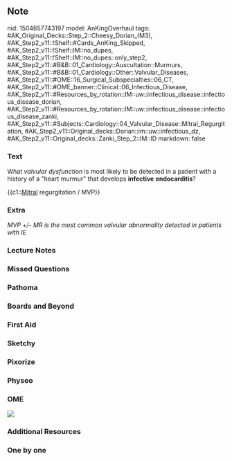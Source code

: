 ## Note
nid: 1504657743197
model: AnKingOverhaul
tags: #AK_Original_Decks::Step_2::Cheesy_Dorian_(M3), #AK_Step2_v11::!Shelf::#Cards_AnKing_Skipped, #AK_Step2_v11::!Shelf::IM::no_dupes, #AK_Step2_v11::!Shelf::IM::no_dupes::only_step2, #AK_Step2_v11::#B&B::01_Cardiology::Auscultation::Murmurs, #AK_Step2_v11::#B&B::01_Cardiology::Other::Valvular_Diseases, #AK_Step2_v11::#OME::16_Surgical_Subspecialties::06_CT, #AK_Step2_v11::#OME_banner::Clinical::06_Infectious_Disease, #AK_Step2_v11::#Resources_by_rotation::IM::uw::infectious_disease::infectious_disease_dorian, #AK_Step2_v11::#Resources_by_rotation::IM::uw::infectious_disease::infectious_disease_zanki, #AK_Step2_v11::#Subjects::Cardiology::04_Valvular_Disease::Mitral_Regurgitation, #AK_Step2_v11::Original_decks::Dorian::im::uw::infectious_dz, #AK_Step2_v11::Original_decks::Zanki_Step_2::IM::ID
markdown: false

### Text
What <i>valvular dysfunction</i> is most likely to be detected in a
patient with a history of a "heart murmur" that develops
<b>infective</b> <b>endocarditis</b>?
<div>
  {{c1::<u>Mitral</u> regurgitation / MVP}}
</div>

### Extra
<i>MVP +/- MR is the most common valvular abnormality detected in
patients with IE</i>

### Lecture Notes


### Missed Questions


### Pathoma


### Boards and Beyond


### First Aid


### Sketchy


### Pixorize


### Physeo


### OME
<div class="ome-widget">
  <a href=
  "https://onlinemeded.org/spa/infectious-disease?ref=anki"><img src="_OME_AnkiFlashcards_Topic_6.png"></a>
</div>

### Additional Resources


### One by one

